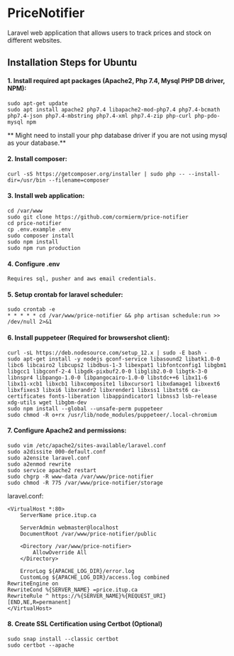 # PriceNotifier

Laravel web application that allows users to track prices and stock on different websites.

## Installation Steps for Ubuntu
#### 1. Install required apt packages (Apache2, Php 7.4, Mysql PHP DB driver, NPM):

```
sudo apt-get update
sudo apt install apache2 php7.4 libapache2-mod-php7.4 php7.4-bcmath php7.4-json php7.4-mbstring php7.4-xml php7.4-zip php-curl php-pdo-mysql npm
```
** Might need to install your php database driver if you are not using mysql as your database.**


#### 2. Install composer:
```
curl -sS https://getcomposer.org/installer | sudo php -- --install-dir=/usr/bin --filename=composer
```


#### 3. Install web application:
```
cd /var/www
sudo git clone https://github.com/cormierm/price-notifier
cd price-notifier
cp .env.example .env
sudo composer install
sudo npm install
sudo npm run production
```

#### 4. Configure .env
    Requires sql, pusher and aws email credentials.

#### 5. Setup crontab for laravel scheduler:
```
sudo crontab -e
* * * * * cd /var/www/price-notifier && php artisan schedule:run >> /dev/null 2>&1
```

#### 6. Install puppeteer (Required for browsershot client):
```
curl -sL https://deb.nodesource.com/setup_12.x | sudo -E bash -
sudo apt-get install -y nodejs gconf-service libasound2 libatk1.0-0 libc6 libcairo2 libcups2 libdbus-1-3 libexpat1 libfontconfig1 libgbm1 libgcc1 libgconf-2-4 libgdk-pixbuf2.0-0 libglib2.0-0 libgtk-3-0 libnspr4 libpango-1.0-0 libpangocairo-1.0-0 libstdc++6 libx11-6 libx11-xcb1 libxcb1 libxcomposite1 libxcursor1 libxdamage1 libxext6 libxfixes3 libxi6 libxrandr2 libxrender1 libxss1 libxtst6 ca-certificates fonts-liberation libappindicator1 libnss3 lsb-release xdg-utils wget libgbm-dev
sudo npm install --global --unsafe-perm puppeteer
sudo chmod -R o+rx /usr/lib/node_modules/puppeteer/.local-chromium
```

#### 7. Configure Apache2 and permissions:
```
sudo vim /etc/apache2/sites-available/laravel.conf
sudo a2dissite 000-default.conf
sudo a2ensite laravel.conf
sudo a2enmod rewrite
sudo service apache2 restart
sudo chgrp -R www-data /var/www/price-notifier
sudo chmod -R 775 /var/www/price-notifier/storage
```
laravel.conf:
```
<VirtualHost *:80>
    ServerName price.itup.ca

    ServerAdmin webmaster@localhost
    DocumentRoot /var/www/price-notifier/public

    <Directory /var/www/price-notifier>
        AllowOverride All
    </Directory>

    ErrorLog ${APACHE_LOG_DIR}/error.log
    CustomLog ${APACHE_LOG_DIR}/access.log combined
RewriteEngine on
RewriteCond %{SERVER_NAME} =price.itup.ca
RewriteRule ^ https://%{SERVER_NAME}%{REQUEST_URI} [END,NE,R=permanent]
</VirtualHost>
```

#### 8. Create SSL Certification using Certbot (Optional)
```
sudo snap install --classic certbot
sudo certbot --apache
```

